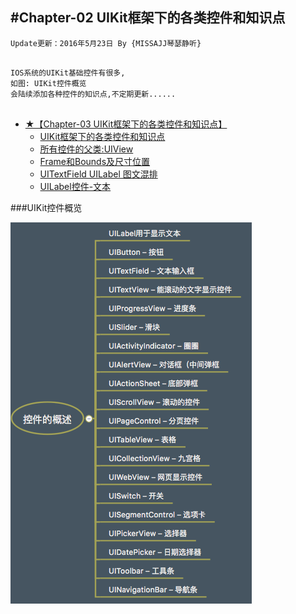 #Chapter-02 UIKit框架下的各类控件和知识点
---
```objc
Update更新：2016年5月23日 By {MISSAJJ琴瑟静听}
 
```

```objc
IOS系统的UIKit基础控件有很多,
如图: UIKit控件概览
会陆续添加各种控件的知识点,不定期更新......
 
```


* [★【Chapter-03  UIKit框架下的各类控件和知识点】](README.md)
   * [UIKit框架下的各类控件和知识点](uikitkuang_jia_xia_de_ge_lei_kong_jian_he_zhi_shi_.md)
   * [所有控件的父类:UIView](suo_you_kong_jian_de_fu_7c7b3a_uiview.md)
   * [Frame和Bounds及尺寸位置](framehe_bounds_ji_chi_cun_wei_zhi.md)
   * [UITextField UILabel 图文混排](uitextfield_uilabel_tu_wen_hun_pai.md)
   * [UILabel控件-文本](uilabelkong_4ef6-_wen_ben.md)



###UIKit控件概览

![image](控件概述.png)



